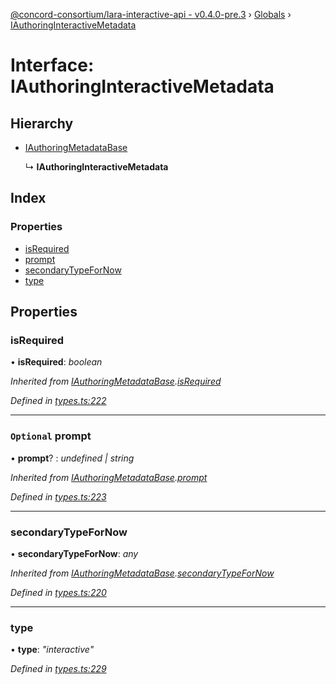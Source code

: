 [@concord-consortium/lara-interactive-api - v0.4.0-pre.3](../README.md) › [Globals](../globals.md) › [IAuthoringInteractiveMetadata](iauthoringinteractivemetadata.md)

# Interface: IAuthoringInteractiveMetadata

## Hierarchy

* [IAuthoringMetadataBase](iauthoringmetadatabase.md)

  ↳ **IAuthoringInteractiveMetadata**

## Index

### Properties

* [isRequired](iauthoringinteractivemetadata.md#isrequired)
* [prompt](iauthoringinteractivemetadata.md#optional-prompt)
* [secondaryTypeForNow](iauthoringinteractivemetadata.md#secondarytypefornow)
* [type](iauthoringinteractivemetadata.md#type)

## Properties

###  isRequired

• **isRequired**: *boolean*

*Inherited from [IAuthoringMetadataBase](iauthoringmetadatabase.md).[isRequired](iauthoringmetadatabase.md#isrequired)*

*Defined in [types.ts:222](../../../lara-typescript/src/interactive-api-client/types.ts#L222)*

___

### `Optional` prompt

• **prompt**? : *undefined | string*

*Inherited from [IAuthoringMetadataBase](iauthoringmetadatabase.md).[prompt](iauthoringmetadatabase.md#optional-prompt)*

*Defined in [types.ts:223](../../../lara-typescript/src/interactive-api-client/types.ts#L223)*

___

###  secondaryTypeForNow

• **secondaryTypeForNow**: *any*

*Inherited from [IAuthoringMetadataBase](iauthoringmetadatabase.md).[secondaryTypeForNow](iauthoringmetadatabase.md#secondarytypefornow)*

*Defined in [types.ts:220](../../../lara-typescript/src/interactive-api-client/types.ts#L220)*

___

###  type

• **type**: *"interactive"*

*Defined in [types.ts:229](../../../lara-typescript/src/interactive-api-client/types.ts#L229)*
